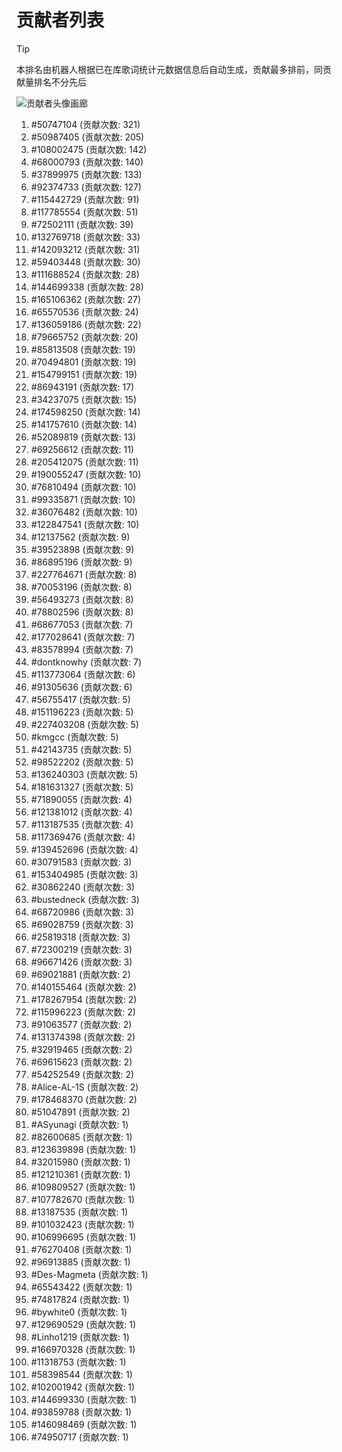 # 贡献者列表

> [!TIP]
> 本排名由机器人根据已在库歌词统计元数据信息后自动生成，贡献最多排前，同贡献量排名不分先后

![贡献者头像画廊](./CONTRIBUTORS.svg)

1. #50747104 (贡献次数: 321)
2. #50987405 (贡献次数: 205)
3. #108002475 (贡献次数: 142)
4. #68000793 (贡献次数: 140)
5. #37899975 (贡献次数: 133)
6. #92374733 (贡献次数: 127)
7. #115442729 (贡献次数: 91)
8. #117785554 (贡献次数: 51)
9. #72502111 (贡献次数: 39)
10. #132769718 (贡献次数: 33)
11. #142093212 (贡献次数: 31)
12. #59403448 (贡献次数: 30)
13. #111688524 (贡献次数: 28)
14. #144699338 (贡献次数: 28)
15. #165106362 (贡献次数: 27)
16. #65570536 (贡献次数: 24)
17. #136059186 (贡献次数: 22)
18. #79665752 (贡献次数: 20)
19. #85813508 (贡献次数: 19)
20. #70494801 (贡献次数: 19)
21. #154799151 (贡献次数: 19)
22. #86943191 (贡献次数: 17)
23. #34237075 (贡献次数: 15)
24. #174598250 (贡献次数: 14)
25. #141757610 (贡献次数: 14)
26. #52089819 (贡献次数: 13)
27. #69256612 (贡献次数: 11)
28. #205412075 (贡献次数: 11)
29. #190055247 (贡献次数: 10)
30. #76810494 (贡献次数: 10)
31. #99335871 (贡献次数: 10)
32. #36076482 (贡献次数: 10)
33. #122847541 (贡献次数: 10)
34. #12137562 (贡献次数: 9)
35. #39523898 (贡献次数: 9)
36. #86895196 (贡献次数: 9)
37. #227764671 (贡献次数: 8)
38. #70053196 (贡献次数: 8)
39. #56493273 (贡献次数: 8)
40. #78802596 (贡献次数: 8)
41. #68677053 (贡献次数: 7)
42. #177028641 (贡献次数: 7)
43. #83578994 (贡献次数: 7)
44. #dontknowhy (贡献次数: 7)
45. #113773064 (贡献次数: 6)
46. #91305636 (贡献次数: 6)
47. #56755417 (贡献次数: 5)
48. #151196223 (贡献次数: 5)
49. #227403208 (贡献次数: 5)
50. #kmgcc (贡献次数: 5)
51. #42143735 (贡献次数: 5)
52. #98522202 (贡献次数: 5)
53. #136240303 (贡献次数: 5)
54. #181631327 (贡献次数: 5)
55. #71890055 (贡献次数: 4)
56. #121381012 (贡献次数: 4)
57. #113187535 (贡献次数: 4)
58. #117369476 (贡献次数: 4)
59. #139452696 (贡献次数: 4)
60. #30791583 (贡献次数: 3)
61. #153404985 (贡献次数: 3)
62. #30862240 (贡献次数: 3)
63. #bustedneck (贡献次数: 3)
64. #68720986 (贡献次数: 3)
65. #69028759 (贡献次数: 3)
66. #25819318 (贡献次数: 3)
67. #72300219 (贡献次数: 3)
68. #96671426 (贡献次数: 3)
69. #69021881 (贡献次数: 2)
70. #140155464 (贡献次数: 2)
71. #178267954 (贡献次数: 2)
72. #115996223 (贡献次数: 2)
73. #91063577 (贡献次数: 2)
74. #131374398 (贡献次数: 2)
75. #32919465 (贡献次数: 2)
76. #69615623 (贡献次数: 2)
77. #54252549 (贡献次数: 2)
78. #Alice-AL-1S (贡献次数: 2)
79. #178468370 (贡献次数: 2)
80. #51047891 (贡献次数: 2)
81. #ASyunagi (贡献次数: 1)
82. #82600685 (贡献次数: 1)
83. #123639898 (贡献次数: 1)
84. #32015980 (贡献次数: 1)
85. #121210361 (贡献次数: 1)
86. #109809527 (贡献次数: 1)
87. #107782670 (贡献次数: 1)
88. #13187535 (贡献次数: 1)
89. #101032423 (贡献次数: 1)
90. #106996695 (贡献次数: 1)
91. #76270408 (贡献次数: 1)
92. #96913885 (贡献次数: 1)
93. #Des-Magmeta (贡献次数: 1)
94. #65543422 (贡献次数: 1)
95. #74817824 (贡献次数: 1)
96. #bywhite0 (贡献次数: 1)
97. #129690529 (贡献次数: 1)
98. #Linho1219 (贡献次数: 1)
99. #166970328 (贡献次数: 1)
100. #11318753 (贡献次数: 1)
101. #58398544 (贡献次数: 1)
102. #102001942 (贡献次数: 1)
103. #144699330 (贡献次数: 1)
104. #93859788 (贡献次数: 1)
105. #146098469 (贡献次数: 1)
106. #74950717 (贡献次数: 1)
